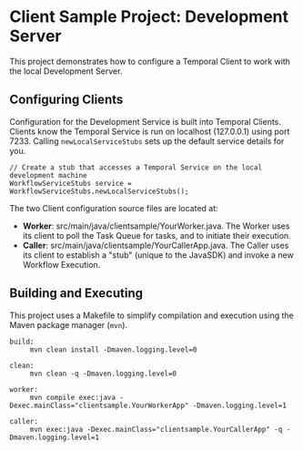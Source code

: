 # Client Sample Project: Development Server

This project demonstrates how to configure a Temporal Client to work with the local Development Server.

## Configuring Clients

Configuration for the Development Service is built into Temporal Clients.
Clients know the Temporal Service is run on localhost (127.0.0.1) using port 7233.
Calling `newLocalServiceStubs` sets up the default service details for you.

```
// Create a stub that accesses a Temporal Service on the local development machine
WorkflowServiceStubs service = WorkflowServiceStubs.newLocalServiceStubs();
```

The two Client configuration source files are located at:

* **Worker**: src/main/java/clientsample/YourWorker.java.
  The Worker uses its client to poll the Task Queue for tasks, and to initiate their execution.
* **Caller**: src/main/java/clientsample/YourCallerApp.java.
  The Caller uses its client to establish a "stub" (unique to the JavaSDK) and invoke a new Workflow Execution.

## Building and Executing

This project uses a Makefile to simplify compilation and execution using the Maven package manager (`mvn`).

```
build:
     mvn clean install -Dmaven.logging.level=0

clean:
     mvn clean -q -Dmaven.logging.level=0

worker:
     mvn compile exec:java -Dexec.mainClass="clientsample.YourWorkerApp" -Dmaven.logging.level=1

caller:
     mvn exec:java -Dexec.mainClass="clientsample.YourCallerApp" -q -Dmaven.logging.level=1
```
